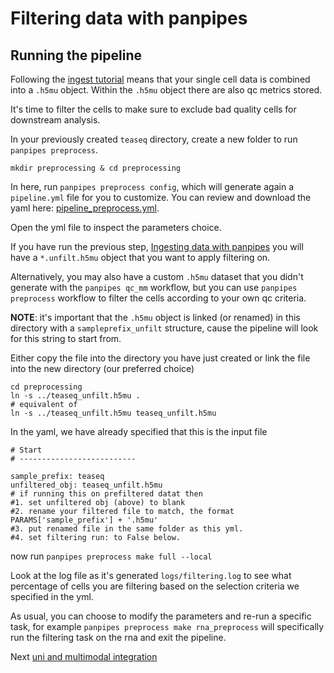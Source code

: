 # Filtering data with panpipes

## Running the pipeline
Following the [ingest tutorial](../ingesting_data/Ingesting_data_with_panpipes.md) means that your single cell data is combined into  a `.h5mu` object. Within the `.h5mu` object there are also qc metrics stored.

It's time to filter the cells to make sure to exclude bad quality cells for downstream analysis.

In your previously created `teaseq` directory, create a new folder to run `panpipes preprocess`.

```
mkdir preprocessing & cd preprocessing
```

In here, run `panpipes preprocess config`, which will generate again a `pipeline.yml` file for you to customize. You can review and download the yaml here: [pipeline_preprocess.yml](pipeline_yml).


Open the yml file to inspect the parameters choice. 

If you have run the previous step, [Ingesting data with panpipes](../ingesting_data/Ingesting_data_with_panpipes.md) you will have a `*.unfilt.h5mu` object that you want to apply filtering on. 

Alternatively, you may also have a custom `.h5mu` dataset that you didn't generate with the `panpipes qc_mm` workflow, but you can use `panpipes preprocess` workflow to filter the cells according to your own qc criteria. 

**NOTE**: it's important that the `.h5mu` object is linked (or renamed) in this directory with a `sampleprefix_unfilt` structure, cause the pipeline will look for this string to start from.


Either copy the file into the directory you have just created or link the file into the new directory (our preferred choice)

```
cd preprocessing
ln -s ../teaseq_unfilt.h5mu .
# equivalent of
ln -s ../teaseq_unfilt.h5mu teaseq_unfilt.h5mu 
```


In the yaml, we have already specified that this is the input file

```
# Start
# --------------------------

sample_prefix: teaseq
unfiltered_obj: teaseq_unfilt.h5mu
# if running this on prefiltered datat then
#1. set unfiltered obj (above) to blank
#2. rename your filtered file to match, the format PARAMS['sample_prefix'] + '.h5mu'
#3. put renamed file in the same folder as this yml.
#4. set filtering run: to False below.
```

now run `panpipes preprocess make full --local`

Look at the log file as it's generated `logs/filtering.log` to see what percentage of cells you are filtering based on the selection criteria we specified in the yml.

As usual, you can choose to modify the parameters and re-run a specific task, for example `panpipes preprocess make rna_preprocess` will specifically run the filtering task on the rna and exit the pipeline.



Next [uni and multimodal integration](../uni_multi_integration/Integrating_data_with_panpipes.md)




